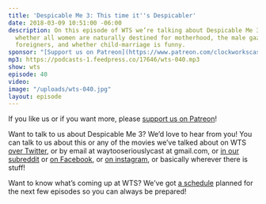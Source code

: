 ```yaml
---
title: 'Despicable Me 3: This time it''s Despicabler'
date: 2018-03-09 10:51:00 -06:00
description: On this episode of WTS we’re talking about Despicable Me 3. We talk about
  whether all women are naturally destined for motherhood, the male gaze, wacky ignorant
  foreigners, and whether child-marriage is funny.
sponsor: "[Support us on Patreon](https://www.patreon.com/clockworkscast)"
mp3: https://podcasts-1.feedpress.co/17646/wts-040.mp3
show: wts
episode: 40
video: 
image: "/uploads/wts-040.jpg"
layout: episode
---
```


If you like us or if you want more, please [support us on Patreon](https://www.patreon.com/clockworkscast)!

Want to talk to us about Despicable Me 3? We’d love to hear from you! You can talk to us about this or any of the movies we’ve talked about on WTS [over Twitter](http://www.twitter.com/wtscast), or by email at waytooseriouslycast at gmail.com, or [in our subreddit](https://www.reddit.com/r/Goodstuff_fm/) or [on Facebook](http://www.facebook.com/wtscast), or [on instagram](https://www.instagram.com/waytooseriously/), or basically wherever there is stuff!

Want to know what’s coming up at WTS? We’ve got [a schedule](https://docs.google.com/document/d/1f6fvTgbzQOCUD_potL6mWClmSC3D2cOBgKz36OwSC68) planned for the next few episodes so you can always be prepared!